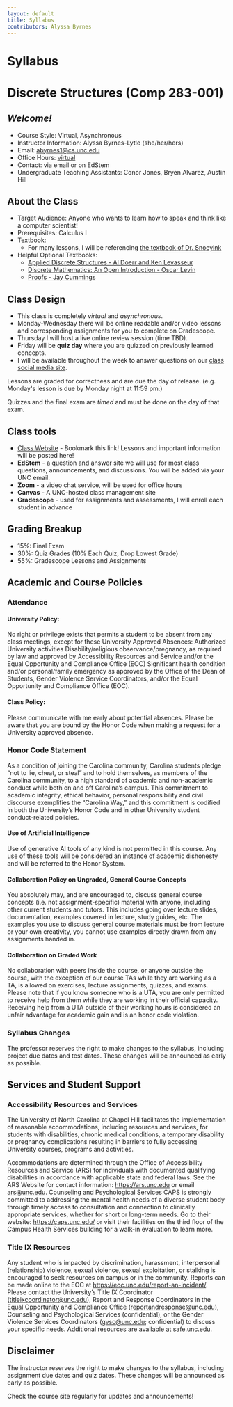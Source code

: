 ```yaml
---
layout: default
title: Syllabus
contributors: Alyssa Byrnes
---
```


# Syllabus
# Discrete Structures (Comp 283-001)

## *Welcome!*
- Course Style: Virtual, Asynchronous
- Instructor Information:
Alyssa Byrnes-Lytle (she/her/hers)
- Email: abyrnes1@cs.unc.edu 
- Office Hours: [virtual](/calendar/office-hours.md)
- Contact: via email or on EdStem
- Undergraduate Teaching Assistants: Conor Jones, Bryen Alvarez, Austin Hill



## About the Class
- Target Audience: 
Anyone who wants to learn how to speak and think like a computer scientist!
- Prerequisites:
Calculus I
- Textbook: 
    - For many lessons, I will be referencing [the textbook of Dr. Snoeyink](https://www.cs.unc.edu/~snoeyink/c283/)
- Helpful Optional Textbooks:
    - [Applied Discrete Structures - Al Doerr and Ken Levasseur](https://discretemath.org/)
    - [Discrete Mathematics: An Open Introduction - Oscar Levin](https://discrete.openmathbooks.org/dmoi3.html)
    - [Proofs - Jay Cummings](https://www.amazon.com/Proofs-Long-Form-Mathematics-Textbook-Math/dp/B08T8JCVF1/ref=sr_1_1?crid=2VC36XMADFKH0&keywords=proofs&qid=1680805106&sprefix=proofs%2Caps%2C81&sr=8-1)

## Class Design

* This class is completely *virtual* and *asynchronous*.
* Monday-Wednesday there will be online readable and/or video lessons and corresponding assignments for you to complete on Gradescope. 
* Thursday I will host a live online review session (time TBD).
* Friday will be **quiz day** where you are quizzed on previously learned concepts. 
* I will be available throughout the week to answer questions on our [class social media site](https://edstem.org/).

Lessons are graded for correctness and are due the day of release. (e.g. Monday's lesson is due by Monday night at 11:59 pm.)

Quizzes and the final exam are *timed* and must be done on the day of that exam. 

## Class tools
- [Class Website](https://alyssabyrnes.github.io/comp283/) - Bookmark this link! Lessons and important information will be posted here!
- **EdStem** - a question and answer site we will use for most class questions, announcements, and discussions. You will be added via your UNC email.
- **Zoom** - a video chat service, will be used for office hours
- **Canvas** - A UNC-hosted class management site
- **Gradescope** - used for assignments and assessments, I will enroll each student in advance


## Grading Breakup
- 15%: Final Exam
- 30%: Quiz Grades (10% Each Quiz, Drop Lowest Grade)
- 55%: Gradescope Lessons and Assignments 


## Academic and Course Policies
### Attendance
#### University Policy:
No right or privilege exists that permits a student to be absent from any class meetings, except for these University Approved Absences:
Authorized University activities
Disability/religious observance/pregnancy, as required by law and approved by Accessibility Resources and Service and/or the Equal Opportunity and Compliance Office (EOC)
Significant health condition and/or personal/family emergency as approved by the Office of the Dean of Students, Gender Violence Service Coordinators, and/or the Equal Opportunity and Compliance Office (EOC).


#### Class Policy:
Please communicate with me early about potential absences. Please be aware that you are bound by the Honor Code when making a request for a University approved absence.

### Honor Code Statement
As a condition of joining the Carolina community, Carolina students pledge “not to lie, cheat, or steal” and to hold themselves, as members of the Carolina community, to a high standard of academic and non-academic conduct while both on and off Carolina’s campus. This commitment to academic integrity, ethical behavior, personal responsibility and civil discourse exemplifies the “Carolina Way,” and this commitment is codified in both the University’s Honor Code and in other University student conduct-related policies.

#### Use of Artificial Intelligence 

Use of generative AI tools of any kind is not permitted in this course. Any use of these tools will be considered an instance of academic dishonesty and will be referred to the Honor System.

#### Collaboration Policy on Ungraded, General Course Concepts

You absolutely may, and are encouraged to, discuss general course concepts (i.e. not assignment-specific) material with anyone, including other current students and tutors. This includes going over lecture slides, documentation, examples covered in lecture, study guides, etc. The examples you use to discuss general course materials must be from lecture or your own creativity, you cannot use examples directly drawn from any assignments handed in.

#### Collaboration on Graded Work

No collaboration with peers inside the course, or anyone outside the course, with the exception of our course TAs while they are working as a TA, is allowed on exercises, lecture assignments, quizzes, and exams. Please note that if you know someone who is a UTA, you are only permitted to receive help from them while they are working in their official capacity. Receiving help from a UTA outside of their working hours is considered an unfair advantage for academic gain and is an honor code violation.

### Syllabus Changes
The professor reserves the right to make changes to the syllabus, including project due dates and test dates. These changes will be announced as early as possible.

## Services and Student Support

### Accessibility Resources and Services
The University of North Carolina at Chapel Hill facilitates the implementation of reasonable accommodations, including resources and services, for students with disabilities, chronic medical conditions, a temporary disability or pregnancy complications resulting in barriers to fully accessing University courses, programs and activities.

Accommodations are determined through the Office of Accessibility Resources and Service (ARS) for individuals with documented qualifying disabilities in accordance with applicable state and federal laws. See the ARS Website for contact information: <https://ars.unc.edu> or email <ars@unc.edu>.
Counseling and Psychological Services
CAPS is strongly committed to addressing the mental health needs of a diverse student body through timely access to consultation and connection to clinically appropriate services, whether for short or long-term needs. Go to their website: https://caps.unc.edu/ or visit their facilities on the third floor of the Campus Health Services building for a walk-in evaluation to learn more.

### Title IX Resources
Any student who is impacted by discrimination, harassment, interpersonal (relationship) violence, sexual violence, sexual exploitation, or stalking is encouraged to seek resources on campus or in the community. Reports can be made online to the EOC at https://eoc.unc.edu/report-an-incident/. Please contact the University’s Title IX Coordinator (titleixcoordinator@unc.edu), Report and Response Coordinators in the Equal Opportunity and Compliance Office (reportandresponse@unc.edu), Counseling and Psychological Services (confidential), or the Gender Violence Services Coordinators (gvsc@unc.edu; confidential) to discuss your specific needs. Additional resources are available at safe.unc.edu.

## Disclaimer

The instructor reserves the right to make changes to the syllabus, including assignment due dates and quiz dates. These changes will be announced as early as possible.

Check the course site regularly for updates and announcements!
